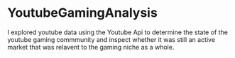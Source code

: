 # YoutubeGamingAnalysis

I explored youtube data using the Youtube Api to determine the state of the youtube gaming commmunity and inspect whether it was still an active market that was relavent to the gaming niche as a whole.
